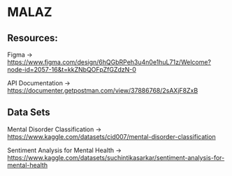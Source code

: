 # MALAZ

## Resources:

Figma -> https://www.figma.com/design/6hQGbRPeh3u4n0e1huL71z/Welcome?node-id=2057-16&t=kkZNbQOFpZfGZdzN-0

API Documentation -> https://documenter.getpostman.com/view/37886768/2sAXjF8ZxB

## Data Sets

Mental Disorder Classification -> https://www.kaggle.com/datasets/cid007/mental-disorder-classification

Sentiment Analysis for Mental Health -> https://www.kaggle.com/datasets/suchintikasarkar/sentiment-analysis-for-mental-health
